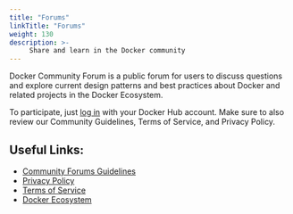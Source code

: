 ```yaml
---
title: "Forums"
linkTitle: "Forums"
weight: 130
description: >-
     Share and learn in the Docker community
---
```


Docker Community Forum is a public forum for users to discuss questions and explore current design patterns and best practices about Docker and related projects in the Docker Ecosystem.

To participate, just [log in](https://forums.docker.com/) with your Docker Hub account. Make sure to also review our Community Guidelines, Terms of Service, and Privacy Policy.


## Useful Links:

- [Community Forums Guidelines](https://forums.docker.com/guidelines)
- [Privacy Policy](https://www.docker.com/legal/docker-privacy-policy)
- [Terms of Service](https://www.docker.com/legal/docker-terms-service)
- [Docker Ecosystem](https://github.com/docker)


